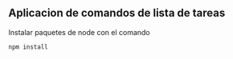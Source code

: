 ## Aplicacion de comandos de lista de tareas

Instalar paquetes de node con el comando

```
npm install
```